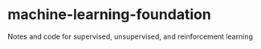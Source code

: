 # machine-learning-foundation
Notes and code for supervised, unsupervised, and reinforcement learning

